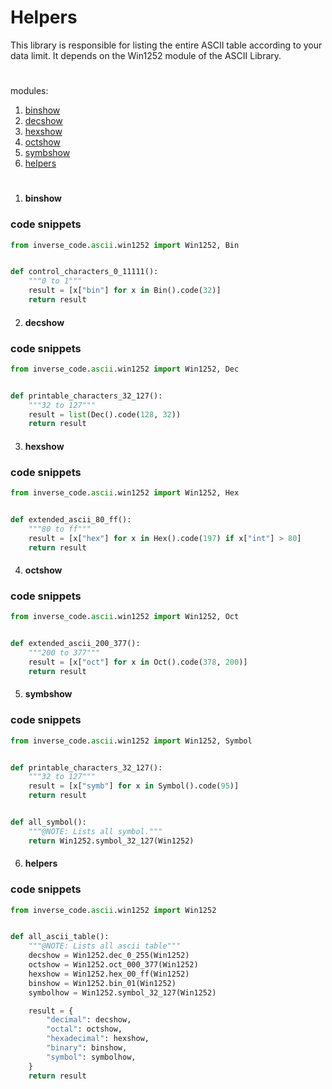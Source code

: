 # Helpers

This library is responsible for listing the entire ASCII table according to your data limit. It depends on the Win1252 module of the ASCII Library.

#
modules:
1. [binshow](#binshow)
2. [decshow](#decshow)
3. [hexshow](#hexshow)
4. [octshow](#octshow)
5. [symbshow](#symbshow)
6. [helpers](#helpers)
#

1. #### binshow

### code snippets

```python
from inverse_code.ascii.win1252 import Win1252, Bin


def control_characters_0_11111():
    """0 to 1"""
    result = [x["bin"] for x in Bin().code(32)]
    return result
```

2. #### decshow

### code snippets

```python
from inverse_code.ascii.win1252 import Win1252, Dec


def printable_characters_32_127():
    """32 to 127"""
    result = list(Dec().code(128, 32))
    return result
```

3. #### hexshow

### code snippets

```python
from inverse_code.ascii.win1252 import Win1252, Hex


def extended_ascii_80_ff():
    """80 to ff"""
    result = [x["hex"] for x in Hex().code(197) if x["int"] > 80]
    return result
```

4. #### octshow

### code snippets

```python
from inverse_code.ascii.win1252 import Win1252, Oct


def extended_ascii_200_377():
    """200 to 377"""
    result = [x["oct"] for x in Oct().code(378, 200)]
    return result

```

5. #### symbshow

### code snippets

```python
from inverse_code.ascii.win1252 import Win1252, Symbol


def printable_characters_32_127():
    """32 to 127"""
    result = [x["symb"] for x in Symbol().code(95)]
    return result


def all_symbol():
    """@NOTE: Lists all symbol."""
    return Win1252.symbol_32_127(Win1252)
```

6. #### helpers

### code snippets

```python
from inverse_code.ascii.win1252 import Win1252


def all_ascii_table():
    """@NOTE: Lists all ascii table"""
    decshow = Win1252.dec_0_255(Win1252)
    octshow = Win1252.oct_000_377(Win1252)
    hexshow = Win1252.hex_00_ff(Win1252)
    binshow = Win1252.bin_01(Win1252)
    symbolhow = Win1252.symbol_32_127(Win1252)

    result = {
        "decimal": decshow,
        "octal": octshow,
        "hexadecimal": hexshow,
        "binary": binshow,
        "symbol": symbolhow,
    }
    return result
```
